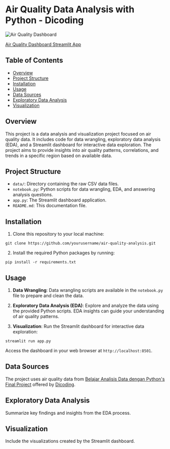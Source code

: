 # Air Quality Data Analysis with Python - Dicoding

![Air Quality Dashboard](dashboard.gif)

[Air Quality Dashboard Streamlit App](https://air-quality-data-analysis-dicoding.streamlit.app/)

## Table of Contents
- [Overview](#overview)
- [Project Structure](#project-structure)
- [Installation](#installation)
- [Usage](#usage)
- [Data Sources](#data-sources)
- [Exploratory Data Analysis](#exploratory-data-analysis)
- [Visualization](#visualization)

## Overview
This project is a data analysis and visualization project focused on air quality data. It includes code for data wrangling, exploratory data analysis (EDA), and a Streamlit dashboard for interactive data exploration. The project aims to provide insights into air quality patterns, correlations, and trends in a specific region based on available data.

## Project Structure
- `data/`: Directory containing the raw CSV data files.
- `notebook.py`: Python scripts for data wrangling, EDA, and answering analysis questions.
- `app.py`: The Streamlit dashboard application.
- `README.md`: This documentation file.

## Installation
1. Clone this repository to your local machine:
```
git clone https://github.com/yourusername/air-quality-analysis.git
```
2. Install the required Python packages by running:
```
pip install -r requirements.txt
```

## Usage
1. **Data Wrangling**: Data wrangling scripts are available in the `notebook.py` file to prepare and clean the data.

2. **Exploratory Data Analysis (EDA)**: Explore and analyze the data using the provided Python scripts. EDA insights can guide your understanding of air quality patterns.

3. **Visualization**: Run the Streamlit dashboard for interactive data exploration:

```
streamlit run app.py
```
Access the dashboard in your web browser at `http://localhost:8501`.

## Data Sources
The project uses air quality data from [Belajar Analisis Data dengan Python's Final Project](https://drive.google.com/file/d/1RhU3gJlkteaAQfyn9XOVAz7a5o1-etgr/view) offered by [Dicoding](https://www.dicoding.com/).

## Exploratory Data Analysis
Summarize key findings and insights from the EDA process.

## Visualization
Include the visualizations created by the Streamlit dashboard.
